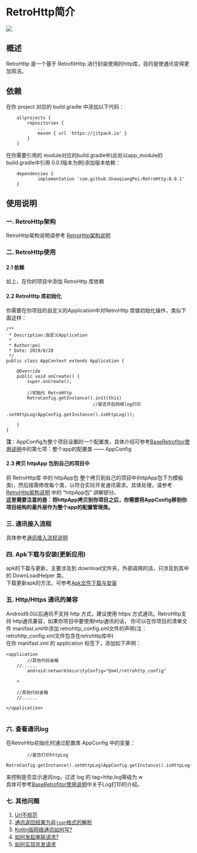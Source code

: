 

# RetroHttp简介  
[![](https://jitpack.io/v/ShaoqiangPei/RetroHttp.svg)](https://jitpack.io/#ShaoqiangPei/RetroHttp)

## 概述  
RetroHttp 是一个基于 RetrofitHttp 进行封装使用的http库，目的是使通讯变得更加简洁。

## 依赖
在你 project 对应的 build.gradle 中添加以下代码：
```
	allprojects {
		repositories {
			...
			maven { url 'https://jitpack.io' }
		}
	}
```
在你需要引用的 module对应的build.gradle中(此处以app_module的build.gradle中引用 0.0.1版本为例)添加版本依赖：
```
	dependencies {
	        implementation 'com.github.ShaoqiangPei:RetroHttp:0.0.1'
	}
```
## 使用说明
### 一. RetroHttp架构
RetroHttp架构说明请参考 [RetroHttp架构说明](https://github.com/ShaoqiangPei/RetroHttp/blob/master/read/RetroHttp%E6%9E%B6%E6%9E%84%E8%AF%B4%E6%98%8E.md)  
### 二. RetroHttp使用  
#### 2.1 依赖
如上，在你的项目中添加 RetroHttp 库依赖
#### 2.2 RetroHttp 库初始化
你需要在你项目的自定义的Application中对RetroHttp 库做初始化操作，类似下面这样：
```
/**
 * Description:自定义Application
 * 
 * Author:pei
 * Date: 2019/8/28
 */
public class AppContext extends Application {

    @Override
    public void onCreate() {
        super.onCreate();

        //初始化 RetroHttp
        RetroConfig.getInstance().init(this)
                                 //是否开启网络log打印
                                 .setHttpLog(AppConfig.getInstance().isHttpLog());

    }
}
```
**注**：AppConfig为整个项目设置的一个配置类，具体介绍可参考[BaseRetrofitor使用说明](https://github.com/ShaoqiangPei/RetroHttp/blob/master/read/BaseRetrofitor%E4%BD%BF%E7%94%A8%E8%AF%B4%E6%98%8E.md)中的第七项：整个app的配置类 —— AppConfig
#### 2.3 拷贝 httpApp 包到自己的项目中
将 RetroHttp库 中的 httpApp包 整个拷贝到自己的项目中(httpApp包下为模板类)，然后按需修改每个类，以符合实际开发通讯需求。具体处理，请参考 [RetroHttp架构说明](https://github.com/ShaoqiangPei/RetroHttp/blob/master/read/RetroHttp%E6%9E%B6%E6%9E%84%E8%AF%B4%E6%98%8E.md) 中的 “httpApp包” 讲解部分。  
**这里需要注意的是：将httpApp拷贝到你项目之后，你需要将AppConfig移到你项目结构的最外层作为整个app的配置管理类。**
### 三. 通讯接入流程 
具体参考[通讯接入流程说明](https://github.com/ShaoqiangPei/RetroHttp/blob/master/read/%E9%80%9A%E8%AE%AF%E6%8E%A5%E5%85%A5%E6%B5%81%E7%A8%8B%E8%AF%B4%E6%98%8E.md)
### 四. Apk下载与安装(更新应用)  
apk的下载与更新，主要涉及到 download文件夹，外部调用的话，只涉及到其中的 DownLoadHelper 类。  
下载更新apk的方法，可参考[Apk文件下载与安装](https://github.com/ShaoqiangPei/RetroHttp/blob/master/read/Apk%E6%96%87%E4%BB%B6%E4%B8%8B%E8%BD%BD%E4%B8%8E%E5%AE%89%E8%A3%85.md)  
### 五. Http/Https 通讯的兼容
Android9.0以后通讯不支持 http 方式，建议使用 https 方式通讯。RetroHttp支持 http通讯兼容，如果你项目中要使用http通讯的话，
你可以在你项目的清单文件 manifast.xml中添加 retrohttp_config.xml文件的声明(注：retrohttp_config.xml文件包含在retrohttp库中)  
在你 manifast.xml 的 application 标签下，添加如下声明：
```
<application
        //其他代码省略
	//......
        android:networkSecurityConfig="@xml/retrohttp_config"
        
	>
	
	//其他代码省略
	//......

</application>
	
```
### 六. 查看通讯log
在RetroHttp初始化时通过配置类 AppConfig 中的变量：
```
        //是否打印httpLog
         RetroConfig.getInstance().setHttpLog(AppConfig.getInstance().isHttpLog());
```
来控制是否显示通讯log，过滤 log 的 tag=http,log等级为 w   
具体可参考[BaseRetrofitor使用说明](https://github.com/ShaoqiangPei/RetroHttp/blob/master/read/BaseRetrofitor%E4%BD%BF%E7%94%A8%E8%AF%B4%E6%98%8E.md)中关于Log打印的介绍。

### 七. 其他问题
1. [Url不规范](https://github.com/ShaoqiangPei/RetroHttp/blob/master/read/url%E4%B8%8D%E8%A7%84%E8%8C%83%E8%AF%B4%E6%98%8E.md)  
2. [通讯返回结果为非`json`格式的解析](https://github.com/ShaoqiangPei/RetroHttp/blob/master/read/%E9%9D%9EJson%E6%95%B0%E6%8D%AE%E8%BF%94%E5%9B%9E%E6%A0%BC%E5%BC%8F%E5%A4%84%E7%90%86%E8%AF%B4%E6%98%8E.md)  
3. [Kotlin版网络通讯如何写?](https://github.com/ShaoqiangPei/RetroHttp/blob/master/read/Kotlin%E7%89%88%E9%80%9A%E8%AE%AF%E5%86%99%E6%B3%95%E8%AF%B4%E6%98%8E.md)  
4. [如何发起串联请求?](https://github.com/ShaoqiangPei/RetroHttp/blob/master/read/%E4%B8%B2%E8%81%94%E8%AF%B7%E6%B1%82%E8%AF%B4%E6%98%8E.md)  
5. [如何实现并发请求](https://github.com/ShaoqiangPei/RetroHttp/blob/master/read/%E5%B9%B6%E5%8F%91%E8%AF%B7%E6%B1%82%E8%AF%B4%E6%98%8E.md)

